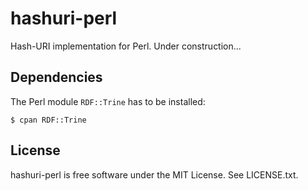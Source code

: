 hashuri-perl
============

Hash-URI implementation for Perl. Under construction...


Dependencies
------------

The Perl module `RDF::Trine` has to be installed:

    $ cpan RDF::Trine

License
-------

hashuri-perl is free software under the MIT License. See LICENSE.txt.
